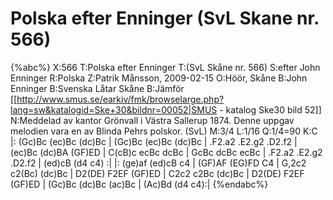 # Polska efter Enninger (SvL Skane nr. 566)

{%abc%}
X:566
T:Polska efter Enninger
T:(SvL Skåne nr. 566)
S:efter John Enninger
R:Polska
Z:Patrik Månsson, 2009-02-15
O:Höör, Skåne
B:John Enninger
B:Svenska Låtar Skåne
B:Jämför [[http://www.smus.se/earkiv/fmk/browselarge.php?lang=sw&katalogid=Ske+30&bildnr=00052|SMUS - katalog Ske30 bild 52]]
N:Meddelad av kantor Grönvall i Västra Sallerup 1874. Denne uppgav melodien vara en av Blinda Pehrs polskor. (SvL)
M:3/4
L:1/16
Q:1/4=90
K:C
|: (Gc)Bc (ec)Bc (dc)Bc | (Gc)Bc (ec)Bc (dc)Bc |
.F2.a2 .E2.g2 .D2.f2 | (ec)Bc (dc)BA (GF)ED | C(cB)c ecBc dcBc |
GcBc dcBc ecBc | .F2.a2 .E2.g2 .D2.f2 | (ed)cB (d4 c4) :|
|: (ge)af (ed)cB c4 | (GF)AF (EG)FD C4 |
G,2c2 c2(Bc) (dc)Bc | D2(DE) F2EF (GF)ED | C2c2 c2Bc (dc)Bc |
D2(DE) F2EF (GF)ED | (Gc)Bc (dc)Bc (ac)Bc | (Ac)Bd (d4 c4):|
{%endabc%}
